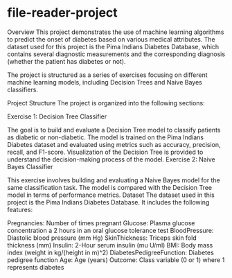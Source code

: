 # file-reader-project
Overview
This project demonstrates the use of machine learning algorithms to predict the onset of diabetes based on various medical attributes. The dataset used for this project is the Pima Indians Diabetes Database, which contains several diagnostic measurements and the corresponding diagnosis (whether the patient has diabetes or not).

The project is structured as a series of exercises focusing on different machine learning models, including Decision Trees and Naive Bayes classifiers.

Project Structure
The project is organized into the following sections:

Exercise 1: Decision Tree Classifier

The goal is to build and evaluate a Decision Tree model to classify patients as diabetic or non-diabetic.
The model is trained on the Pima Indians Diabetes dataset and evaluated using metrics such as accuracy, precision, recall, and F1-score.
Visualization of the Decision Tree is provided to understand the decision-making process of the model.
Exercise 2: Naive Bayes Classifier

This exercise involves building and evaluating a Naive Bayes model for the same classification task.
The model is compared with the Decision Tree model in terms of performance metrics.
Dataset
The dataset used in this project is the Pima Indians Diabetes Database. It includes the following features:

Pregnancies: Number of times pregnant
Glucose: Plasma glucose concentration a 2 hours in an oral glucose tolerance test
BloodPressure: Diastolic blood pressure (mm Hg)
SkinThickness: Triceps skin fold thickness (mm)
Insulin: 2-Hour serum insulin (mu U/ml)
BMI: Body mass index (weight in kg/(height in m)^2)
DiabetesPedigreeFunction: Diabetes pedigree function
Age: Age (years)
Outcome: Class variable (0 or 1) where 1 represents diabetes
